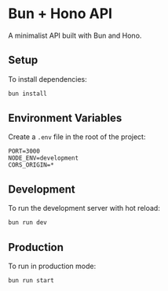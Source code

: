 # Bun + Hono API

A minimalist API built with Bun and Hono.

## Setup

To install dependencies:

```bash
bun install
```

## Environment Variables

Create a `.env` file in the root of the project:

```
PORT=3000
NODE_ENV=development
CORS_ORIGIN=*
```

## Development

To run the development server with hot reload:

```bash
bun run dev
```

## Production

To run in production mode:

```bash
bun run start
```
